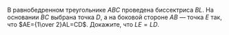 В равнобедренном треугольнике $ABC$ проведена биссектриса $BL$. На основании $BC$ выбрана точка $D$, а на боковой стороне $AB$ — точка $E$ так, что $AE={1\over 2}AL=CD$. Докажите, что $LE = LD$.